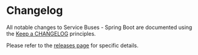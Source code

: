 # Changelog

All notable changes to Service Buses - Spring Boot are documented using the [Keep a CHANGELOG](http://keepachangelog.com/) principles.

Please refer to the [releases page](https://github.com/MontealegreLuis/service-buses-spring-boot/releases) for specific details.
